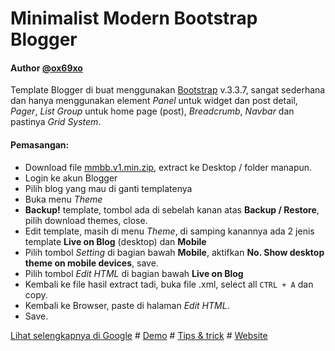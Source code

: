 # Minimalist Modern Bootstrap Blogger
#### Author [@ox69xo](http://twitter.com/ox69xo "Follow me on Twitter")
Template Blogger di buat menggunakan [Bootstrap](https://getbootstrap.com "Get Bootstrap") v.3.3.7, sangat sederhana dan hanya menggunakan element *Panel* untuk widget dan post detail, *Pager*, *List Group* untuk home page (post), *Breadcrumb*, *Navbar* dan pastinya *Grid System*. 
#### Pemasangan:
- Download file [mmbb.v1.min.zip](https://github.com/mmbbproject/mmbb/blob/master/MMBB-v1.min.zip "Download MMBB Template v1"), extract ke Desktop / folder manapun.
- Login ke akun Blogger
- Pilih blog yang mau di ganti templatenya
- Buka menu *Theme*
- **Backup!** template, tombol ada di sebelah kanan atas **Backup / Restore**, pilih download themes, close.
- Edit template, masih di menu *Theme*, di samping kanannya ada 2 jenis template **Live on Blog** (desktop) dan **Mobile**
- Pilih tombol *Setting* di bagian bawah **Mobile**, aktifkan **No. Show desktop theme on mobile devices**, save.
- Pilih tombol *Edit HTML* di bagian bawah **Live on Blog**
- Kembali ke file hasil extract tadi, buka file .xml, select all `CTRL + A` dan copy.
- Kembali ke Browser, paste di halaman *Edit HTML*.
- Save.

[Lihat selengkapnya di Google](https://www.google.co.id/webhp?sourceid=chrome-instant&ion=1&espv=2&ie=UTF-8#q=cara+mengganti+template+blogger&* "Pemasangan template Blogger") # [Demo](http://ip3web.blogspot.com "Demo MMBB Template blogger") # [Tips & trick](http://jqueryholic.blogspot.com "Personal Blog") # [Website](http://mmbbproject.github.io "Webpage MMBB Template")